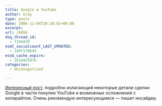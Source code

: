 ```yaml
---
title: Google и YouTube
author: Gray
type: posts
date: 2006-11-04T20:38:01+00:00
excerpt:
url: /8056
dsq_thread_id:
  - 7194439
esml_socialcount_LAST_UPDATED:
  - 1497170645
essb_cache_expire:
  - 1614425976
categories:
  - Uncategorized

---
```








<a href="http://www.blogmaverick.com/2006/10/30/some-intimate-details-on-the-google-youtube-deal/" target="_blank">Интересный пост</a>, подробно излагающий некоторые детали сделки Google в части покупки YouTube и возможных осложнений с копирайтом. Очень рекомендую интересующимся &#8212; пишет инсайдер.